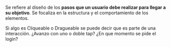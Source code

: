 Se refiere al diseño de los **pasos que un usuario debe realizar para llegar a**
**su objetivo**. Se focaliza en la estructura y el comportamiento de
los elementos.

Si algo es Cliqueable o Dragueable se puede decir que es parte de una
interacción. ¿Avanzo con uno o doble tap? ¿En que
momento se pide el login?